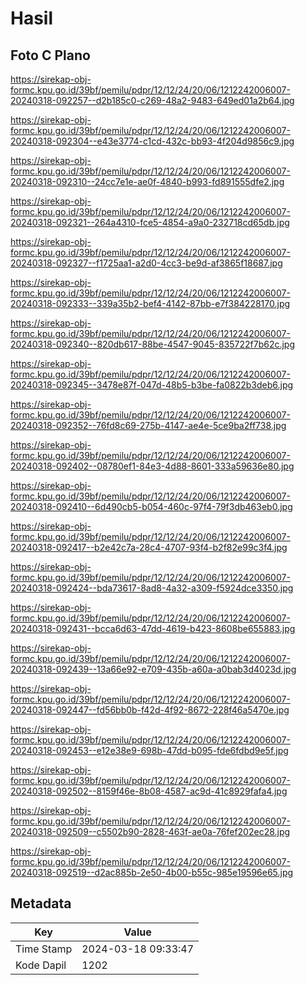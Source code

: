 # Hasil

## Foto C Plano

https://sirekap-obj-formc.kpu.go.id/39bf/pemilu/pdpr/12/12/24/20/06/1212242006007-20240318-092257--d2b185c0-c269-48a2-9483-649ed01a2b64.jpg

https://sirekap-obj-formc.kpu.go.id/39bf/pemilu/pdpr/12/12/24/20/06/1212242006007-20240318-092304--e43e3774-c1cd-432c-bb93-4f204d9856c9.jpg

https://sirekap-obj-formc.kpu.go.id/39bf/pemilu/pdpr/12/12/24/20/06/1212242006007-20240318-092310--24cc7e1e-ae0f-4840-b993-fd891555dfe2.jpg

https://sirekap-obj-formc.kpu.go.id/39bf/pemilu/pdpr/12/12/24/20/06/1212242006007-20240318-092321--264a4310-fce5-4854-a9a0-232718cd65db.jpg

https://sirekap-obj-formc.kpu.go.id/39bf/pemilu/pdpr/12/12/24/20/06/1212242006007-20240318-092327--f1725aa1-a2d0-4cc3-be9d-af3865f18687.jpg

https://sirekap-obj-formc.kpu.go.id/39bf/pemilu/pdpr/12/12/24/20/06/1212242006007-20240318-092333--339a35b2-bef4-4142-87bb-e7f384228170.jpg

https://sirekap-obj-formc.kpu.go.id/39bf/pemilu/pdpr/12/12/24/20/06/1212242006007-20240318-092340--820db617-88be-4547-9045-835722f7b62c.jpg

https://sirekap-obj-formc.kpu.go.id/39bf/pemilu/pdpr/12/12/24/20/06/1212242006007-20240318-092345--3478e87f-047d-48b5-b3be-fa0822b3deb6.jpg

https://sirekap-obj-formc.kpu.go.id/39bf/pemilu/pdpr/12/12/24/20/06/1212242006007-20240318-092352--76fd8c69-275b-4147-ae4e-5ce9ba2ff738.jpg

https://sirekap-obj-formc.kpu.go.id/39bf/pemilu/pdpr/12/12/24/20/06/1212242006007-20240318-092402--08780ef1-84e3-4d88-8601-333a59636e80.jpg

https://sirekap-obj-formc.kpu.go.id/39bf/pemilu/pdpr/12/12/24/20/06/1212242006007-20240318-092410--6d490cb5-b054-460c-97f4-79f3db463eb0.jpg

https://sirekap-obj-formc.kpu.go.id/39bf/pemilu/pdpr/12/12/24/20/06/1212242006007-20240318-092417--b2e42c7a-28c4-4707-93f4-b2f82e99c3f4.jpg

https://sirekap-obj-formc.kpu.go.id/39bf/pemilu/pdpr/12/12/24/20/06/1212242006007-20240318-092424--bda73617-8ad8-4a32-a309-f5924dce3350.jpg

https://sirekap-obj-formc.kpu.go.id/39bf/pemilu/pdpr/12/12/24/20/06/1212242006007-20240318-092431--bcca6d63-47dd-4619-b423-8608be655883.jpg

https://sirekap-obj-formc.kpu.go.id/39bf/pemilu/pdpr/12/12/24/20/06/1212242006007-20240318-092439--13a66e92-e709-435b-a60a-a0bab3d4023d.jpg

https://sirekap-obj-formc.kpu.go.id/39bf/pemilu/pdpr/12/12/24/20/06/1212242006007-20240318-092447--fd56bb0b-f42d-4f92-8672-228f46a5470e.jpg

https://sirekap-obj-formc.kpu.go.id/39bf/pemilu/pdpr/12/12/24/20/06/1212242006007-20240318-092453--e12e38e9-698b-47dd-b095-fde6fdbd9e5f.jpg

https://sirekap-obj-formc.kpu.go.id/39bf/pemilu/pdpr/12/12/24/20/06/1212242006007-20240318-092502--8159f46e-8b08-4587-ac9d-41c8929fafa4.jpg

https://sirekap-obj-formc.kpu.go.id/39bf/pemilu/pdpr/12/12/24/20/06/1212242006007-20240318-092509--c5502b90-2828-463f-ae0a-76fef202ec28.jpg

https://sirekap-obj-formc.kpu.go.id/39bf/pemilu/pdpr/12/12/24/20/06/1212242006007-20240318-092519--d2ac885b-2e50-4b00-b55c-985e19596e65.jpg


## Metadata

| Key        | Value               |
| ---------- | ------------------- |
| Time Stamp | 2024-03-18 09:33:47 |
| Kode Dapil | 1202                |



